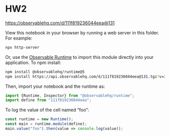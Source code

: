 # HW2

https://observablehq.com/d/111f819236044eea@131

View this notebook in your browser by running a web server in this folder. For
example:

~~~sh
npx http-server
~~~

Or, use the [Observable Runtime](https://github.com/observablehq/runtime) to
import this module directly into your application. To npm install:

~~~sh
npm install @observablehq/runtime@5
npm install https://api.observablehq.com/d/111f819236044eea@131.tgz?v=3
~~~

Then, import your notebook and the runtime as:

~~~js
import {Runtime, Inspector} from "@observablehq/runtime";
import define from "111f819236044eea";
~~~

To log the value of the cell named “foo”:

~~~js
const runtime = new Runtime();
const main = runtime.module(define);
main.value("foo").then(value => console.log(value));
~~~
